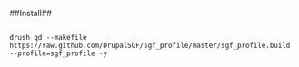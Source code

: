 ##Install##

<code>
drush qd --makefile https://raw.github.com/DrupalSGF/sgf_profile/master/sgf_profile.build --profile=sgf_profile -y
</code>
